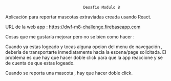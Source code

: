                                       Desafio Modulo 8

Aplicación para reportar mascotas extraviadas creada usando React.

URL de la web app : https://dwf-m8-challenge.firebaseapp.com

Cosas que me gustaría mejorar pero no se bien como hacer :

Cuando ya estas logeado y tocas alguna opcion del menu de navegación , debería de transportarte
inmediatamente hacia la escena/page solicitada. El problema es que hay que hacer doble click para
que la app reaccione y se de cuenta de que estas logeado.

Cuando se reporta una mascota , hay que hacer doble click.
